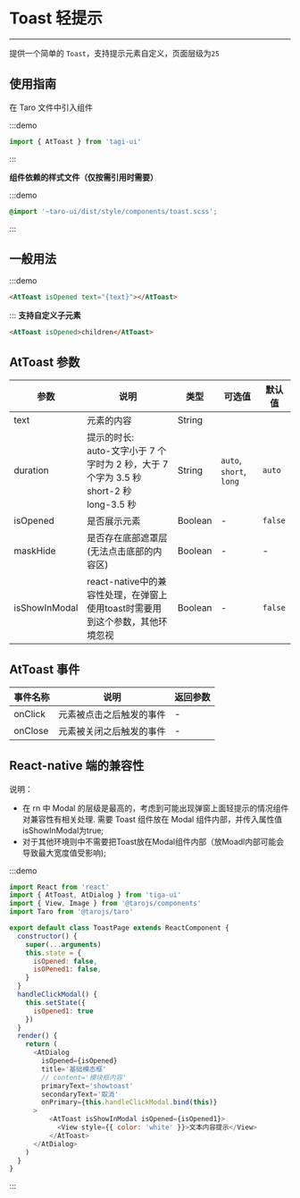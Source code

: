 # Toast 轻提示

---

提供一个简单的 `Toast`，支持提示元素自定义，页面层级为`25`

## 使用指南

在 Taro 文件中引入组件

:::demo

```js
import { AtToast } from 'tagi-ui'
```

:::

**组件依赖的样式文件（仅按需引用时需要）**

:::demo

```scss
@import '~taro-ui/dist/style/components/toast.scss';
```

:::

## 一般用法

:::demo

```html
<AtToast isOpened text="{text}"></AtToast>
```

:::
**支持自定义子元素**

```html
<AtToast isOpened>children</AtToast>
```

## AtToast 参数

| 参数     | 说明                                                                                             | 类型    | 可选值                  | 默认值  |
| -------- | ------------------------------------------------------------------------------------------------ | ------- | ----------------------- | ------- |
| text     | 元素的内容                                                                                       | String  |
| duration | 提示的时长:<br>auto-文字小于 7 个字时为 2 秒，大于 7 个字为 3.5 秒<br> short-2 秒<br>long-3.5 秒 | String  | `auto`, `short`, `long` | `auto`  |
| isOpened | 是否展示元素                                                                              | Boolean | -                       | `false` |
| maskHide | 是否存在底部遮罩层(无法点击底部的内容区)                                                         | Boolean | -                       | -       |
| isShowInModal | react-native中的兼容性处理，在弹窗上使用toast时需要用到这个参数，其他环境忽视                                                         | Boolean | -                       | `false`      |

## AtToast 事件

| 事件名称 | 说明                                        | 返回参数 |
| -------- | ------------------------------------------- | -------- |
| onClick  | 元素被点击之后触发的事件                    | -        |
| onClose  | 元素被关闭之后触发的事件                    | -        |

## React-native 端的兼容性

说明：

- 在 rn 中 Modal 的层级是最高的，考虑到可能出现弹窗上面轻提示的情况组件对兼容性有相关处理.
  需要 Toast 组件放在 Modal 组件内部，并传入属性值isShowInModal为true;
- 对于其他环境则中不需要把Toast放在Modal组件内部（放Moadl内部可能会导致最大宽度值受影响);

:::demo

```js
import React from 'react'
import { AtToast, AtDialog } from 'tiga-ui'
import { View, Image } from '@tarojs/components'
import Taro from '@tarojs/taro'

export default class ToastPage extends ReactComponent {
  constructor() {
    super(...arguments)
    this.state = {
      isOpened: false,
      isOPened1: false,
    }
  }
  handleClickModal() {
    this.setState({
      isOpened1: true
    })
  }
  render() {
    return (
      <AtDialog
        isOpened={isOpened}
        title='基础模态框'
        // content='模块框内容'
        primaryText='showtoast'
        secondaryText='取消'
        onPrimary={this.handleClickModal.bind(this)}
      >
          <AtToast isShowInModal isOpened={isOpened1}>
            <View style={{ color: 'white' }}>文本内容提示</View>
          </AtToast>
      </AtDialog>
    )
  }
}
```

:::
